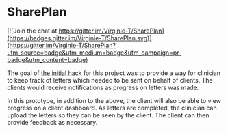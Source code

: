 # SharePlan

[![Join the chat at https://gitter.im/Virginie-T/SharePlan](https://badges.gitter.im/Virginie-T/SharePlan.svg)](https://gitter.im/Virginie-T/SharePlan?utm_source=badge&utm_medium=badge&utm_campaign=pr-badge&utm_content=badge)

The goal of [the initial hack](https://github.com/katbow/annafreud-hackathon)
for this project was to provide a way for clinician to keep track of letters
which needed to be sent on behalf of clients. The clients would receive
notifications as progress on letters was made.

In this prototype, in addition to the above, the client will also be able to
view progress on a client dashboard. As letters are completed, the clinician
can upload the letters so they can be seen by the client. The client can then
provide feedback as necessary.
